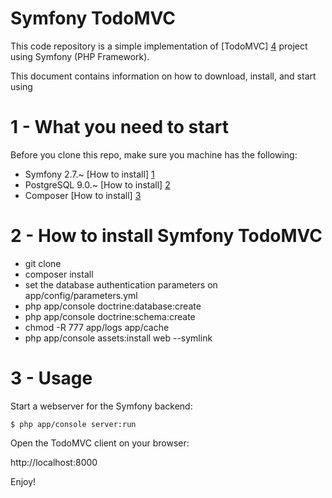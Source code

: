 Symfony TodoMVC
===============

This code repository is a simple implementation of [TodoMVC] [4] project using Symfony (PHP Framework).

This document contains information on how to download, install, and start using

1 - What you need to start
=============================

Before you clone this repo, make sure you machine has the following:

- Symfony 2.7.~ [How to install] [1]
- PostgreSQL 9.0.~ [How to install] [2]
- Composer [How to install] [3]

2 - How to install Symfony TodoMVC
====================================

- git clone
- composer install
- set the database authentication parameters on app/config/parameters.yml
- php app/console doctrine:database:create
- php app/console doctrine:schema:create
- chmod -R 777 app/logs app/cache
- php app/console assets:install web --symlink


3 - Usage
=============

Start a webserver for the Symfony backend:

`$ php app/console server:run`

Open the TodoMVC client on your browser:

http://localhost:8000

Enjoy! 

[1]: http://symfony.com/doc/current/book/installation.html
[2]: http://www.postgresql.org/download/
[3]: https://getcomposer.org/download/
[4]: http://todomvc.com/

